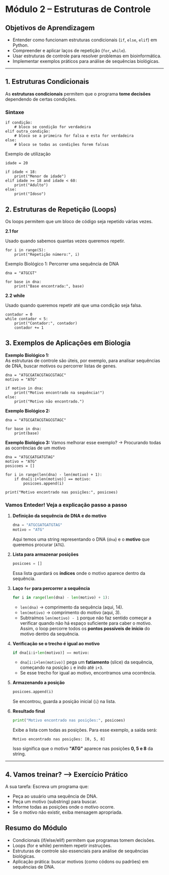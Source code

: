 # Módulo 2 – Estruturas de Controle

## Objetivos de Aprendizagem
- Entender como funcionam estruturas condicionais (`if`, `else`, `elif`) em Python.
- Compreender e aplicar laços de repetição (`for`, `while`).
- Usar estruturas de controle para resolver problemas em bioinformática.
- Implementar exemplos práticos para análise de sequências biológicas.

---

## 1. Estruturas Condicionais

As **estruturas condicionais** permitem que o programa **tome decisões** dependendo de certas condições.

### Sintaxe
```
if condição:
    # bloco se condição for verdadeira
elif outra_condição:
    # bloco se a primeira for falsa e esta for verdadeira
else:
    # bloco se todas as condições forem falsas
```
Exemplo de utilização

```
idade = 20

if idade < 18:
    print("Menor de idade")
elif idade >= 18 and idade < 60:
    print("Adulto")
else:
    print("Idoso")
```

## 2. Estruturas de Repetição (Loops)

Os loops permitem que um bloco de código seja repetido várias vezes.

**2.1 for**

Usado quando sabemos quantas vezes queremos repetir.

```
for i in range(5):
    print("Repetição número:", i)
```
Exemplo Biológico 1: Percorrer uma sequência de DNA

```
dna = "ATGCGT"

for base in dna:
    print("Base encontrada:", base)
```

**2.2 while**

Usado quando queremos repetir até que uma condição seja falsa.

```
contador = 0
while contador < 5:
    print("Contador:", contador)
    contador += 1
```

## 3. Exemplos de Aplicações em Biologia
**Exemplo Biológico 1:** </br>
As estruturas de controle são úteis, por exemplo, para analisar sequências de DNA, buscar motivos ou percorrer listas de genes.

```
dna = "ATGCGATACGTAGCGTAGC"
motivo = "ATG"

if motivo in dna:
    print("Motivo encontrado na sequência!")
else:
    print("Motivo não encontrado.")
```

**Exemplo Biológico 2:**
```
dna = "ATGCGATACGTAGCGTAGC"

for base in dna:
    print(base)
```

**Exemplo Biológico 3:**
Vamos melhorar esse exemplo? ->  Procurando todas as ocorrências de um motivo
```
dna = "ATGCGATGATGTAG"
motivo = "ATG"
posicoes = []

for i in range(len(dna) - len(motivo) + 1):
    if dna[i:i+len(motivo)] == motivo:
        posicoes.append(i)

print("Motivo encontrado nas posições:", posicoes)
```

### Vamos Enteder! Veja a explicação passo a passo

1. **Definição da sequência de DNA e do motivo**

   ```python
   dna = "ATGCGATGATGTAG"
   motivo = "ATG"
   ```

   Aqui temos uma string representando o DNA (`dna`) e o **motivo** que queremos procurar (`ATG`).

2. **Lista para armazenar posições**

   ```python
   posicoes = []
   ```

   Essa lista guardará os **índices** onde o motivo aparece dentro da sequência.

3. **Laço `for` para percorrer a sequência**

   ```python
   for i in range(len(dna) - len(motivo) + 1):
   ```

   * `len(dna)` → comprimento da sequência (aqui, 14).
   * `len(motivo)` → comprimento do motivo (aqui, 3).
   * Subtraímos `len(motivo) - 1` porque não faz sentido começar a verificar quando não há espaço suficiente para caber o motivo.
    Assim, o loop percorre todos os **pontos possíveis de início** do motivo dentro da sequência.

4. **Verificação se o trecho é igual ao motivo**

   ```python
   if dna[i:i+len(motivo)] == motivo:
   ```

   * `dna[i:i+len(motivo)]` pega um **fatiamento** (slice) da sequência, começando na posição `i` e indo até `i+3`.
   * Se esse trecho for igual ao motivo, encontramos uma ocorrência.

5. **Armazenando a posição**

   ```python
   posicoes.append(i)
   ```

   Se encontrou, guarda a posição inicial (`i`) na lista.

6. **Resultado final**

   ```python
   print("Motivo encontrado nas posições:", posicoes)
   ```

   Exibe a lista com todas as posições.
   Para esse exemplo, a saída será:

   ```
   Motivo encontrado nas posições: [0, 5, 8]
   ```

   Isso significa que o motivo **"ATG"** aparece nas posições **0, 5 e 8** da string.

---

## 4. Vamos treinar? --> Exercício Prático

A sua tarefa: Escreva um programa que:

- Peça ao usuário uma sequência de DNA.
- Peça um motivo (substring) para buscar.
- Informe todas as posições onde o motivo ocorre.
- Se o motivo não existir, exiba mensagem apropriada.


## Resumo do Módulo

- Condicionais (if/else/elif) permitem que programas tomem decisões.
- Loops (for e while) permitem repetir instruções.
- Estruturas de controle são essenciais para análise de sequências biológicas.
- Aplicação prática: buscar motivos (como códons ou padrões) em sequências de DNA.
